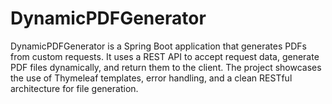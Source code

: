 # DynamicPDFGenerator
DynamicPDFGenerator is a Spring Boot application that generates PDFs from custom requests. It uses a REST API to accept request data, generate PDF files dynamically, and return them to the client. The project showcases the use of Thymeleaf templates, error handling, and a clean RESTful architecture for file generation.
